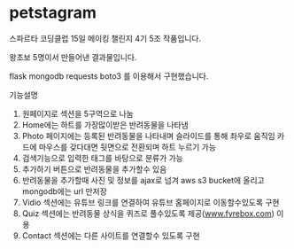 # petstagram

스파르타 코딩클럽 15일 메이킹 챌린지 4기 5조 작품입니다.

왕초보 5명이서 만들어낸 결과물입니다.

flask mongodb requests boto3 를 이용해서 구현했습니다.

기능설명

1. 원페이지로 섹션을 5구역으로 나눔
2. Home에는 하트를 가장많이받은 반려동물을 나타냄
3. Photo 페이지에는 등록된 반려동물을 나타내며 슬라이드를 통해 좌우로 움직임 카드에 마우스를 갖다대면 뒷면으로 전환되며 하트 누르기 가능
4. 검색기능으로 입력한 태그를 바탕으로 분류가 가능
5. 추가하기 버튼으로 반려동물을 추가할수 있음
6. 반려동물을 추가할때 사진 및 정보를 ajax로 넘겨 aws s3 bucket에 올리고 mongodb에는 url 만저장
7. Vidio 섹션에는 유튜브 링크를 연결하여 유튜브 홈페이지로 이동할수있도록 구현
8. Quiz 섹션에는 반려동물 상식을 퀴즈로 풀수있도록 제공(www.fyrebox.com) 이용
9. Contact 섹션에는 다른 사이트를 연결할수 있도록 구현

